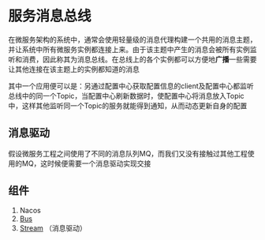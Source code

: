 # 服务消息总线

在微服务架构的系统中，通常会使用轻量级的消息代理构建一个共用的消息主题，并让系统中所有微服务实例都连接上来。由于该主题中产生的消息会被所有实例监听和消费，因此称其为消息总线。在总线上的各个实例都可以方便地**广播**一些需要让其他连接在该主题上的实例都知道的消息

其中一个应用便可以是：另通过配置中心获取配置信息的client及配置中心都监听总线中的同一个Topic，当配置中心刷新数据时，使配置中心将消息放入Topic中，这样其他监听同一个Topic的服务就能得到通知，从而动态更新自身的配置

## 消息驱动

假设微服务工程之间使用了不同的消息队列MQ，而我们又没有接触过其他工程使用的MQ，这时候便需要一个消息驱动实现交接

## 组件

1. Nacos
2. [Bus](https://github.com/AsakiAmane/SpringCloud-Note/blob/main/Notes/Message-Bus/Bus.md)
3. [Stream](https://github.com/AsakiAmane/SpringCloud-Note/blob/main/Notes/Message-Bus/Stream.md) （消息驱动）
